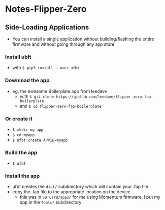 # Notes-Flipper-Zero
## Side-Loading Applications
- You can install a single application without building/flashing the entire firmware and without going through any app store
### Install ubft
- with `$ pip3 install --user ufbt`
### Download the app
- eg, the awesome Boilerplate app from leedave
  - with `$ git clone https://github.com/leedave/flipper-zero-fap-boilerplate`
  - and `$ cd flipper-zero-fap-boilerplate`
### Or create it
- `$ mkdir my app`
- `$ cd myapp`
- `$ ufbt create APPID=myapp`
### Build the app
- `$ ufbt`
### Install the app
- ufbt creates the `dist/` subdirectory which will contain your .fap file
- copy the .fap file to the appropriate location on the device
  - this was in `SD Card/apps/` for me using Momentum firmware, I put my app in the `Tools/` subdirectory 
